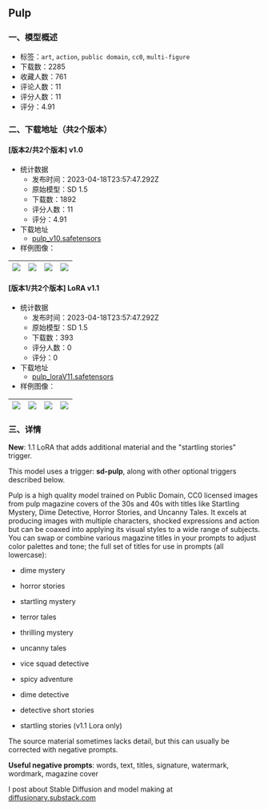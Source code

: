 ## Pulp
### 一、模型概述

- 标签：`art`, `action`, `public domain`, `cc0`, `multi-figure`
- 下载数：2285
- 收藏人数：761
- 评论人数：11
- 评分人数：11
- 评分：4.91

### 二、下载地址（共2个版本）

#### [版本2/共2个版本] v1.0

- 统计数据
  - 发布时间：2023-04-18T23:57:47.292Z
  - 原始模型：SD 1.5
  - 下载数：1892
  - 评分人数：11
  - 评分：4.91
- 下载地址
  - [pulp_v10.safetensors](https://civitai.com/api/download/models/39275)
- 样例图像：

| <img src="https://image.civitai.com/xG1nkqKTMzGDvpLrqFT7WA/7e15b599-69c5-4b50-3cd4-efcf807f7f00/width=450/435391.jpeg" /> | <img src="https://image.civitai.com/xG1nkqKTMzGDvpLrqFT7WA/bba2da7a-9551-4cac-0ca5-d194f1411c00/width=450/435397.jpeg" /> | <img src="https://image.civitai.com/xG1nkqKTMzGDvpLrqFT7WA/87bc8cfc-75c4-40de-d79e-2f99344afe00/width=450/435392.jpeg" /> | <img src="https://image.civitai.com/xG1nkqKTMzGDvpLrqFT7WA/a799e25d-2469-4feb-3307-da63ecc77c00/width=450/435395.jpeg" /> |
| ---- | ---- | ---- | ---- |

#### [版本1/共2个版本] LoRA v1.1

- 统计数据
  - 发布时间：2023-04-18T23:57:47.292Z
  - 原始模型：SD 1.5
  - 下载数：393
  - 评分人数：0
  - 评分：0
- 下载地址
  - [pulp_loraV11.safetensors](https://civitai.com/api/download/models/49186)
- 样例图像：

| <img src="https://image.civitai.com/xG1nkqKTMzGDvpLrqFT7WA/6d436fef-1e40-4984-6099-a7f78b621e00/width=450/528599.jpeg" /> | <img src="https://image.civitai.com/xG1nkqKTMzGDvpLrqFT7WA/e05b87a2-7755-4c74-6190-ff174cd57d00/width=450/528598.jpeg" /> | <img src="https://image.civitai.com/xG1nkqKTMzGDvpLrqFT7WA/2d365ff2-9519-49db-e6dd-bf7cfd7ce000/width=450/528601.jpeg" /> | <img src="https://image.civitai.com/xG1nkqKTMzGDvpLrqFT7WA/fcbfd46a-7ebc-4f96-be9e-ee76751e9300/width=450/531300.jpeg" /> |
| ---- | ---- | ---- | ---- |


### 三、详情
<p><strong>New</strong>: 1.1 LoRA that adds additional material and the "startling stories" trigger.</p><p></p><p>This model uses a trigger: <strong>sd-pulp</strong>, along with other optional triggers described below.</p><p>Pulp is a high quality model trained on Public Domain, CC0 licensed images from pulp magazine covers of the 30s and 40s with titles like Startling Mystery, Dime Detective, Horror Stories, and Uncanny Tales. It excels at producing images with multiple characters, shocked expressions and action but can be coaxed into applying its visual styles to a wide range of subjects. You can swap or combine various magazine titles in your prompts to adjust color palettes and tone; the full set of titles for use in prompts (all lowercase):</p><ul><li><p>dime mystery</p></li><li><p>horror stories</p></li><li><p>startling mystery</p></li><li><p>terror tales</p></li><li><p>thrilling mystery</p></li><li><p>uncanny tales</p></li><li><p>vice squad detective</p></li><li><p>spicy adventure</p></li><li><p>dime detective</p></li><li><p>detective short stories</p></li><li><p>startling stories (v1.1 Lora only)</p></li></ul><p>The source material sometimes lacks detail, but this can usually be corrected with negative prompts.</p><p></p><p><strong>Useful negative prompts</strong>: words, text, titles, signature, watermark, wordmark, magazine cover</p><p></p><p>I post about Stable Diffusion and model making at <a target="_blank" rel="ugc" href="https://diffusionary.substack.com">diffusionary.substack.com</a></p>